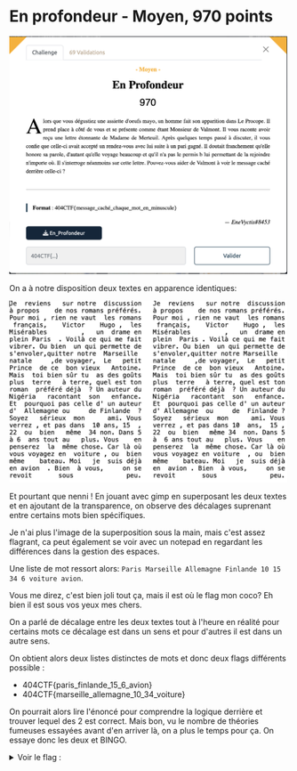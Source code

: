 # En profondeur - Moyen, 970 points

<img src="chall.png" width=500>

On a à notre disposition deux textes en apparence identiques:

<img src="textes.png" width=500>

Et pourtant que nenni ! En jouant avec gimp en superposant les deux textes et en ajoutant de la transparence, on observe des décalages suprenant entre certains mots bien spécifiques. 

Je n'ai plus l'image de la superposition sous la main, mais c'est assez flagrant, ca peut également se voir avec un notepad en regardant les différences dans la gestion des espaces. 

Une liste de mot ressort alors: `Paris Marseille Allemagne Finlande 10 15 34 6 voiture avion`.

Vous me direz, c'est bien joli tout ça, mais il est où le flag mon coco? Eh bien il est sous vos yeux mes chers. 

On a parlé de décalage entre les deux textes tout à l'heure en réalité pour certains mots ce décalage est dans un sens et pour d'autres il est dans un autre sens. 

On obtient alors deux listes distinctes de mots et donc deux flags différents possible :
- 404CTF{paris_finlande_15_6_avion}
- 404CTF{marseille_allemagne_10_34_voiture}

On pourrait alors lire l'énoncé pour comprendre la logique derrière et trouver lequel des 2 est correct. Mais bon, vu le nombre de théories fumeuses essayées avant d'en arriver là, on a plus le temps pour ça. On essaye donc les deux et BINGO. 

<details>
<summary>Voir le flag :</summary>

***FLAG: 404CTF{paris_finlande_15_6_avion}***
</details>

